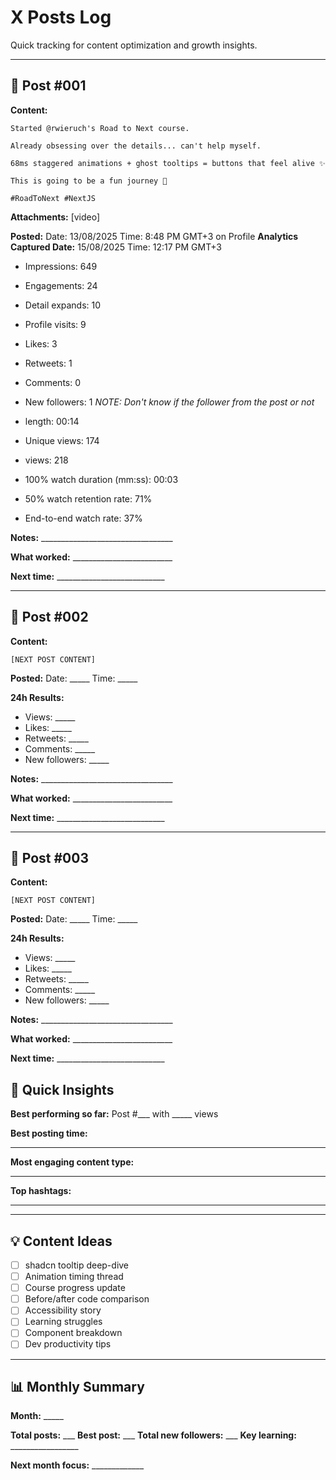# X Posts Log

Quick tracking for content optimization and growth insights.

---

## 📝 Post #001

**Content:**
```
Started @rwieruch's Road to Next course.

Already obsessing over the details... can't help myself.

68ms staggered animations + ghost tooltips = buttons that feel alive ✨

This is going to be a fun journey 🚀

#RoadToNext #NextJS
```
**Attachments:** [video]

**Posted:** Date: 13/08/2025 Time: 8:48 PM GMT+3 on Profile
**Analytics Captured Date:** 15/08/2025 Time: 12:17 PM GMT+3

- Impressions: 649
- Engagements: 24
- Detail expands: 10
- Profile visits: 9

- Likes: 3
- Retweets: 1
- Comments: 0

- New followers: 1 *NOTE: Don't know if the follower from the post or not*

 <!-- VIDEO -->
- length: 00:14

- Unique views: 174
- views: 218

<!-- Time point up to which 100% of viewers watched: -->
- 100% watch duration (mm:ss): 00:03

<!-- Percentage of viewers who watched at least 50% of the video: -->
- 50% watch retention rate: 71%

<!-- Percentage of viewers who watched the video to the end: -->
- End-to-end watch rate: 37%


**Notes:** _________________________________

**What worked:** _________________________

**Next time:** ___________________________

---

## 📝 Post #002

**Content:**
```
[NEXT POST CONTENT]
```

**Posted:** Date: _____ Time: _____

**24h Results:**
- Views: _____
- Likes: _____
- Retweets: _____
- Comments: _____
- New followers: _____

**Notes:** _________________________________

**What worked:** _________________________

**Next time:** ___________________________

---

## 📝 Post #003

**Content:**
```
[NEXT POST CONTENT]
```

**Posted:** Date: _____ Time: _____

**24h Results:**
- Views: _____
- Likes: _____
- Retweets: _____
- Comments: _____
- New followers: _____

**Notes:** _________________________________

**What worked:** _________________________

**Next time:** ___________________________

## 🎯 Quick Insights

**Best performing so far:**
Post #___ with _____ views

**Best posting time:**
_____

**Most engaging content type:**
_____

**Top hashtags:**
_____

---

## 💡 Content Ideas

- [ ] shadcn tooltip deep-dive
- [ ] Animation timing thread  
- [ ] Course progress update
- [ ] Before/after code comparison
- [ ] Accessibility story
- [ ] Learning struggles
- [ ] Component breakdown
- [ ] Dev productivity tips

---

## 📊 Monthly Summary

**Month:** _____

**Total posts:** ___
**Best post:** ___
**Total new followers:** ___
**Key learning:** _________________

**Next month focus:** _____________
